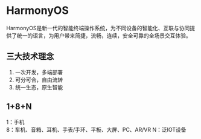 # HarmonyOS

HarmonyOS是新一代的智能终端操作系统，为不同设备的智能化、互联与协同提供了统一的语言，为用户带来简捷，流畅，连续，安全可靠的全场景交互体验。  

## 三大技术理念
1. 一次开发，多端部署
2. 可分可合，自由流转
3. 统一生态，原生智能

## 1+8+N
1：手机  
8：车机、音箱、耳机、手表/手环、平板、大屏、PC、AR/VR
N：泛IOT设备
